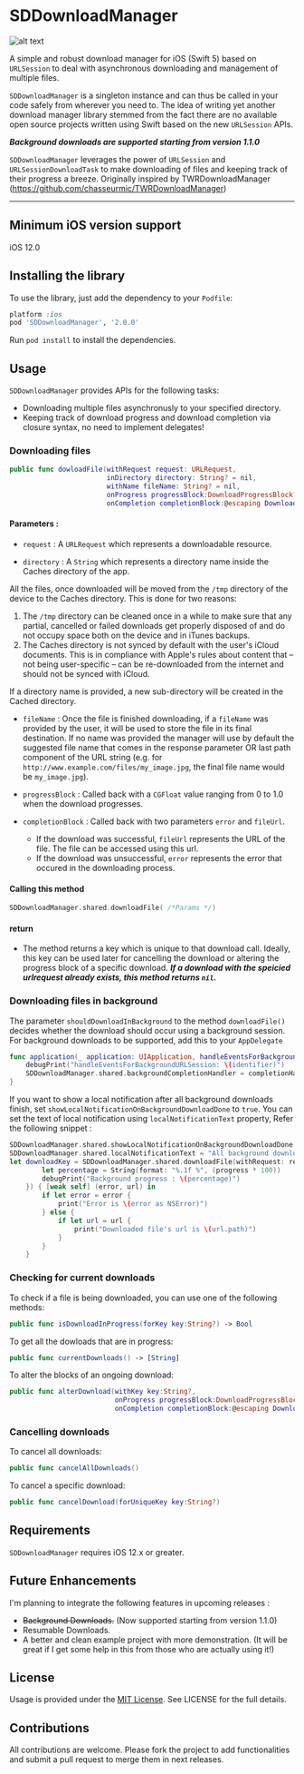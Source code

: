 SDDownloadManager
=================
![alt text](/SDDownloadManager/sddwn.png)

A simple and robust download manager for iOS (Swift 5) based on `URLSession` to deal with asynchronous downloading and management of multiple files.

`SDDownloadManager` is a singleton instance and can thus be called in your code safely from wherever you need to. The idea of writing yet another download manager library stemmed from the fact there are no available open source projects written using Swift based on the new `URLSession` APIs.

***Background downloads are supported starting from version 1.1.0*** 


`SDDownloadManager` leverages the power of `URLSession` and `URLSessionDownloadTask` to make downloading of files and keeping track of their progress a breeze. Originally inspired by TWRDownloadManager (https://github.com/chasseurmic/TWRDownloadManager)

- - - 

## Minimum iOS version support

iOS 12.0

## Installing the library

To use the library, just add the dependency to your `Podfile`:

```ruby
platform :ios
pod 'SDDownloadManager', '2.0.0'
```

Run `pod install` to install the dependencies.

## Usage

`SDDownloadManager` provides APIs for the following tasks:

- Downloading multiple files asynchronusly to your specified directory.
- Keeping track of download progress and download completion via closure syntax, no need to implement delegates!


### Downloading files

```swift
public func dowloadFile(withRequest request: URLRequest,
                        inDirectory directory: String? = nil,
                        withName fileName: String? = nil,
                        onProgress progressBlock:DownloadProgressBlock? = nil,
                        onCompletion completionBlock:@escaping DownloadCompletionBlock) -> String? 
```

#### Parameters :

- `request` : A `URLRequest` which represents a downloadable resource.

- `directory` : A `String` which represents a directory name inside the Caches directory of the app.

All the files, once downloaded will be moved from the `/tmp` directory of the device to the Caches directory. This is done for two reasons:
 
  1) The `/tmp` directory can be cleaned once in a while to make sure that any partial, cancelled or failed downloads get properly disposed of and do not occupy space both on the device and in iTunes backups.
  2) The Caches directory is not synced by default with the user's iCloud documents. This is in compliance with Apple's rules about content that – not being user-specific – can be re-downloaded from the internet and should not be synced with iCloud.

If a directory name is provided, a new sub-directory will be created in the Cached directory.

- `fileName` : Once the file is finished downloading, if a `fileName` was provided by the user, it will be used to store the file in its final destination. If no name was provided the manager will use by default the suggested file name that comes in the response parameter OR last path component of the URL string (e.g. for `http://www.example.com/files/my_image.jpg`, the final file name would be `my_image.jpg`).

- `progressBlock` : Called back with a `CGFloat` value ranging from 0 to 1.0 when the download progresses.

- `completionBlock` : Called back with two parameters `error` and `fileUrl`.
    - If the download was successful, `fileUrl` represents the URL of the file. The file can be accessed using this url.
    - If the download was unsuccessful, `error` represents the error that occured in the downloading process.
    
#### Calling this method
```swift
SDDownloadManager.shared.downloadFile( /*Params */)
```    
    
#### return

- The method returns a key which is unique to that download call. Ideally, this key can be used later for cancelling the download or altering the progress block of a specific download.  ***If a download with the speicied urlrequest already exists, this method returns `nil`.***

### Downloading files in background

The parameter `shouldDownloadInBackground` to the method `downloadFile()` decides whether the download should occur using a background session.
For background downloads to be supported, add this to your `AppDelegate`
```swift
func application(_ application: UIApplication, handleEventsForBackgroundURLSession identifier: String, completionHandler: @escaping () -> Void) {
    debugPrint("handleEventsForBackgroundURLSession: \(identifier)")
    SDDownloadManager.shared.backgroundCompletionHandler = completionHandler
}
```

If you want to show a local notification after all background downloads finish, set `showLocalNotificationOnBackgroundDownloadDone` to `true`. You can set the text of local notification using `localNotificationText` property, Refer the following snippet : 

```swift
SDDownloadManager.shared.showLocalNotificationOnBackgroundDownloadDone = true  // Set this if you want to issue a local notification when all the background downloads complete.
SDDownloadManager.shared.localNotificationText = "All background downloads complete"  // Text for the local notification
let downloadKey = SDDownloadManager.shared.downloadFile(withRequest: request, inDirectory: directoryName, withName: directoryName, shouldDownloadInBackground: true, onProgress: { (progress) in
        let percentage = String(format: "%.1f %", (progress * 100))
        debugPrint("Background progress : \(percentage)")
    }) { [weak self] (error, url) in
        if let error = error {
            print("Error is \(error as NSError)")
        } else {
            if let url = url {
                print("Downloaded file's url is \(url.path)")
            }
        }
    }
```
      
### Checking for current downloads 

To check if a file is being downloaded, you can use one of the following methods:
```swift
public func isDownloadInProgress(forKey key:String?) -> Bool
```

To get all the dowloads that are in progress:
```swift
public func currentDownloads() -> [String]
```

To alter the blocks of an ongoing download:
```swift
public func alterDownload(withKey key:String?,
                          onProgress progressBlock:DownloadProgressBlock?,
                          onCompletion completionBlock:@escaping DownloadCompletionBlock)
```
### Cancelling downloads

To cancel all downloads:
```swift
public func cancelAllDownloads()
```

To cancel a specific download:

```swift
public func cancelDownload(forUniqueKey key:String?)
```
                                  
## Requirements

`SDDownloadManager` requires iOS 12.x or greater.

## Future Enhancements

I'm planning to integrate the following features in upcoming releases :
- ~~Background Downloads.~~ (Now supported starting from version 1.1.0)
- Resumable Downloads.
- A better and clean example project with more demonstration. (It will be great if I get some help in this from those who are actually using it!)

## License

Usage is provided under the [MIT License](http://opensource.org/licenses/mit-license.php).  See LICENSE for the full details.

## Contributions

All contributions are welcome. Please fork the project to add functionalities and submit a pull request to merge them in next releases.
